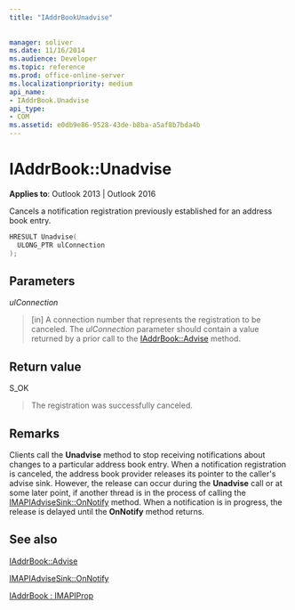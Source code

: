 ```yaml
---
title: "IAddrBookUnadvise"
 
 
manager: soliver
ms.date: 11/16/2014
ms.audience: Developer
ms.topic: reference
ms.prod: office-online-server
ms.localizationpriority: medium
api_name:
- IAddrBook.Unadvise
api_type:
- COM
ms.assetid: e0db9e86-9528-43de-b8ba-a5af8b7bda4b
---
```


# IAddrBook::Unadvise

  
  
**Applies to**: Outlook 2013 | Outlook 2016 
  
Cancels a notification registration previously established for an address book entry.
  
```cpp
HRESULT Unadvise(
  ULONG_PTR ulConnection
);
```

## Parameters

 _ulConnection_
  
> [in] A connection number that represents the registration to be canceled. The  _ulConnection_ parameter should contain a value returned by a prior call to the [IAddrBook::Advise](iaddrbook-advise.md) method. 
    
## Return value

S_OK 
  
> The registration was successfully canceled.
    
## Remarks

Clients call the **Unadvise** method to stop receiving notifications about changes to a particular address book entry. When a notification registration is canceled, the address book provider releases its pointer to the caller's advise sink. However, the release can occur during the **Unadvise** call or at some later point, if another thread is in the process of calling the [IMAPIAdviseSink::OnNotify](imapiadvisesink-onnotify.md) method. When a notification is in progress, the release is delayed until the **OnNotify** method returns. 
  
## See also



[IAddrBook::Advise](iaddrbook-advise.md)
  
[IMAPIAdviseSink::OnNotify](imapiadvisesink-onnotify.md)
  
[IAddrBook : IMAPIProp](iaddrbookimapiprop.md)

